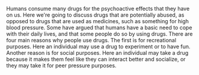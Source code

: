 Humans consume many drugs for the psychoactive effects that they have on us.
Here we're going to discuss drugs that are potentially abused, as opposed to
drugs that are used as medicines, such as something for high blood pressure.
Some have argued that humans have a basic need to cope with their daily lives,
and that some people do so by using drugs. There are four main reasons why
people use drugs. The first is for recreational purposes. Here an individual
may use a drug to experiment or to have fun. Another reason is for social
purposes. Here an individual may take a drug because it makes them feel like
they can interact better and socialize, or they may take it for peer pressure
purposes.
